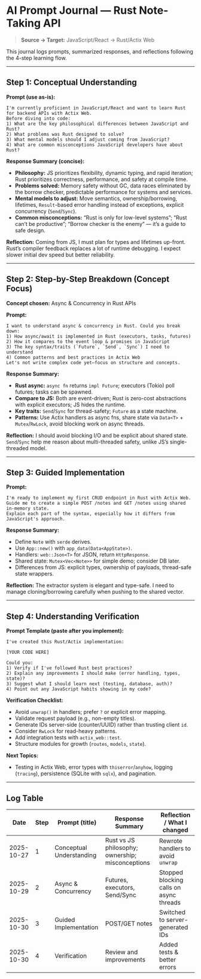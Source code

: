 # AI Prompt Journal — Rust Note-Taking API

> **Source → Target:** JavaScript/React → Rust/Actix Web

This journal logs prompts, summarized responses, and reflections following the 4-step learning flow.

---

## Step 1: Conceptual Understanding

**Prompt (use as-is):**
```
I'm currently proficient in JavaScript/React and want to learn Rust for backend APIs with Actix Web.
Before diving into code:
1) What are the key philosophical differences between JavaScript and Rust?
2) What problems was Rust designed to solve?
3) What mental models should I adjust coming from JavaScript?
4) What are common misconceptions JavaScript developers have about Rust?
```

**Response Summary (concise):**
- **Philosophy:** JS prioritizes flexibility, dynamic typing, and rapid iteration; Rust prioritizes correctness, performance, and safety at compile time.  
- **Problems solved:** Memory safety without GC, data races eliminated by the borrow checker, predictable performance for systems and services.  
- **Mental models to adjust:** Move semantics, ownership/borrowing, lifetimes, `Result`-based error handling instead of exceptions, explicit concurrency (`Send`/`Sync`).  
- **Common misconceptions:** “Rust is only for low-level systems”; “Rust can’t be productive”; “Borrow checker is the enemy” — it’s a guide to safe design.

**Reflection:**
Coming from JS, I must plan for types and lifetimes up-front. Rust’s compiler feedback replaces a lot of runtime debugging. I expect slower initial dev speed but better reliability.

---

## Step 2: Step-by-Step Breakdown (Concept Focus)

**Concept chosen:** Async & Concurrency in Rust APIs

**Prompt:**
```
I want to understand async & concurrency in Rust. Could you break down:
1) How async/await is implemented in Rust (executors, tasks, futures)
2) How it compares to the event loop & promises in JavaScript
3) The key syntax/traits (`Future`, `Send`, `Sync`) I need to understand
4) Common patterns and best practices in Actix Web
Let's not write complex code yet—focus on structure and concepts.
```

**Response Summary:**
- **Rust async:** `async fn` returns `impl Future`; executors (Tokio) poll futures; tasks can be spawned.  
- **Compare to JS:** Both are event-driven; Rust is zero-cost abstractions with explicit executors; JS hides the runtime.  
- **Key traits:** `Send`/`Sync` for thread-safety; `Future` as a state machine.  
- **Patterns:** Use Actix handlers as async fns, share state via `Data<T>` + `Mutex`/`RwLock`, avoid blocking work on async threads.

**Reflection:**
I should avoid blocking I/O and be explicit about shared state. `Send`/`Sync` help me reason about multi-threaded safety, unlike JS’s single-threaded model.

---

## Step 3: Guided Implementation

**Prompt:**
```
I'm ready to implement my first CRUD endpoint in Rust with Actix Web.
Guide me to create a simple POST /notes and GET /notes using shared in-memory state.
Explain each part of the syntax, especially how it differs from JavaScript's approach.
```

**Response Summary:**
- Define `Note` with `serde` derives.  
- Use `App::new()` with `app_data(Data<AppState>)`.  
- Handlers: `web::Json<T>` for JSON, return `HttpResponse`.  
- Shared state: `Mutex<Vec<Note>>` for simple demo; consider DB later.  
- Differences from JS: explicit types, ownership of payloads, thread-safe state wrappers.

**Reflection:**
The extractor system is elegant and type-safe. I need to manage cloning/borrowing carefully when pushing to the shared vector.

---

## Step 4: Understanding Verification

**Prompt Template (paste after you implement):**
```
I've created this Rust/Actix implementation:

[YOUR CODE HERE]

Could you:
1) Verify if I've followed Rust best practices?
2) Explain any improvements I should make (error handling, types, state)?
3) Suggest what I should learn next (testing, database, auth)?
4) Point out any JavaScript habits showing in my code?
```

**Verification Checklist:**
- Avoid `unwrap()` in handlers; prefer `?` or explicit error mapping.  
- Validate request payload (e.g., non-empty titles).  
- Generate IDs server-side (counter/UUID) rather than trusting client `id`.  
- Consider `RwLock` for read-heavy patterns.  
- Add integration tests with `actix_web::test`.  
- Structure modules for growth (`routes`, `models`, `state`).

**Next Topics:**
- Testing in Actix Web, error types with `thiserror`/`anyhow`, logging (`tracing`), persistence (SQLite with `sqlx`), and pagination.

---

## Log Table 

| Date | Step | Prompt (title) | Response Summary | Reflection / What I changed |
|------|------|-----------------|------------------|-----------------------------|
| 2025-10-27 | 1 | Conceptual Understanding | Rust vs JS philosophy; ownership; misconceptions | Rewrote handlers to avoid `unwrap` |
| 2025-10-29 | 2 | Async & Concurrency | Futures, executors, Send/Sync | Stopped blocking calls on async threads |
| 2025-10-30 | 3 | Guided Implementation | POST/GET notes | Switched to server-generated IDs |
| 2025-10-30 | 4 | Verification | Review and improvements | Added tests & better errors |
